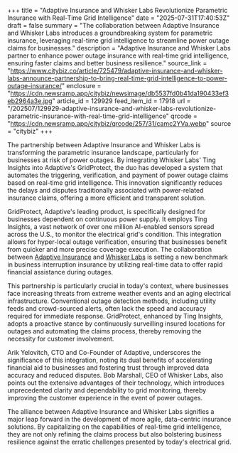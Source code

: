 +++
title = "Adaptive Insurance and Whisker Labs Revolutionize Parametric Insurance with Real-Time Grid Intelligence"
date = "2025-07-31T17:40:53Z"
draft = false
summary = "The collaboration between Adaptive Insurance and Whisker Labs introduces a groundbreaking system for parametric insurance, leveraging real-time grid intelligence to streamline power outage claims for businesses."
description = "Adaptive Insurance and Whisker Labs partner to enhance power outage insurance with real-time grid intelligence, ensuring faster claims and better business resilience."
source_link = "https://www.citybiz.co/article/725479/adaptive-insurance-and-whisker-labs-announce-partnership-to-bring-real-time-grid-intelligence-to-power-outage-insurance/"
enclosure = "https://cdn.newsramp.app/citybiz/newsimage/db5537fd0b41da190433ef3eb2964a3e.jpg"
article_id = 129929
feed_item_id = 17918
url = "/202507/129929-adaptive-insurance-and-whisker-labs-revolutionize-parametric-insurance-with-real-time-grid-intelligence"
qrcode = "https://cdn.newsramp.app/citybiz/qrcode/257/31/camc2YVa.webp"
source = "citybiz"
+++

<p>The partnership between Adaptive Insurance and Whisker Labs is transforming the parametric insurance landscape, particularly for businesses at risk of power outages. By integrating Whisker Labs' Ting Insights into Adaptive's GridProtect, the duo has developed a system that automates the triggering, verification, and payment of power outage claims based on real-time grid intelligence. This innovation significantly reduces the delays and disputes traditionally associated with power-related insurance claims, offering a more efficient and transparent solution.</p><p>GridProtect, Adaptive's leading product, is specifically designed for businesses dependent on continuous power supply. It employs Ting Insights, a vast network of over one million AI-enabled sensors spread across the U.S., to monitor the electrical grid's condition. This integration allows for hyper-local outage verification, ensuring that businesses benefit from quicker and more precise coverage execution. The collaboration between <a href='https://www.adaptiveinsurance.com' rel='nofollow' target='_blank'>Adaptive Insurance</a> and <a href='https://www.whiskerlabs.com' rel='nofollow' target='_blank'>Whisker Labs</a> is setting a new benchmark in business interruption insurance by utilizing real-time data to offer rapid financial assistance during outages.</p><p>This partnership is particularly crucial in today's context, where businesses face increasing threats from extreme weather events and an aging electrical infrastructure. Conventional outage detection methods, including utility feeds and crowd-sourced alerts, often lack the speed and accuracy required for immediate response. GridProtect, enhanced by Ting Insights, adopts a proactive stance by continuously surveilling insured locations for outages and automating the claims process, thereby removing the necessity for customer involvement.</p><p>Arik Yelovitch, CTO and Co-Founder of Adaptive, underscores the significance of this integration, noting its dual benefits of accelerating financial aid to businesses and fostering trust through improved data accuracy and reduced disputes. Bob Marshall, CEO of Whisker Labs, also points out the extensive advantages of their technology, which introduces unprecedented clarity and dependability to grid monitoring, thereby improving the customer experience in the event of power outages.</p><p>The alliance between Adaptive Insurance and Whisker Labs signifies a major leap forward in the development of more agile, data-centric insurance solutions. By capitalizing on the capabilities of real-time grid intelligence, they are not only refining the claims process but also bolstering business resilience against the erratic challenges presented by today's electrical grid.</p>